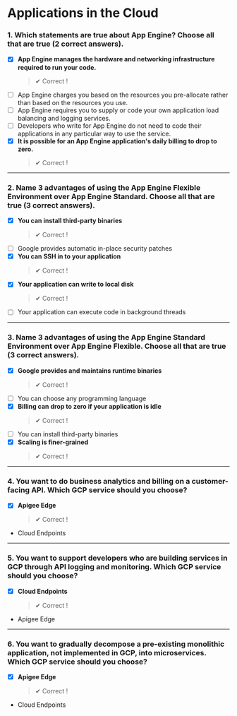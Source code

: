 # Applications in the Cloud

### 1. Which statements are true about App Engine? Choose all that are true (2 correct answers).

- [x] **App Engine manages the hardware and networking infrastructure
      required to run your code.**
  > ✔ Correct !
- [ ] App Engine charges you based on the resources you pre-allocate
      rather than based on the resources you use.
- [ ] App Engine requires you to supply or code your own application
      load balancing and logging services.
- [ ] Developers who write for App Engine do not need to code their
      applications in any particular way to use the service.
- [x] **It is possible for an App Engine application's daily billing to
      drop to zero.**
  > ✔ Correct !

---

### 2. Name 3 advantages of using the App Engine Flexible Environment over App Engine Standard. Choose all that are true (3 correct answers).

- [x] **You can install third-party binaries**
  > ✔ Correct !
- [ ] Google provides automatic in-place security patches
- [x] **You can SSH in to your application**
  > ✔ Correct !
- [x] **Your application can write to local disk**
  > ✔ Correct !
- [ ] Your application can execute code in background threads

---

### 3. Name 3 advantages of using the App Engine Standard Environment over App Engine Flexible. Choose all that are true (3 correct answers).

- [x] **Google provides and maintains runtime binaries**
  > ✔ Correct !
- [ ] You can choose any programming language
- [x] **Billing can drop to zero if your application is idle**
  > ✔ Correct !
- [ ] You can install third-party binaries
- [x] **Scaling is finer-grained**
  > ✔ Correct !

---

### 4. You want to do business analytics and billing on a customer-facing API. Which GCP service should you choose?

- [x] **Apigee Edge**
  > ✔ Correct !
- Cloud Endpoints

---

### 5. You want to support developers who are building services in GCP through API logging and monitoring. Which GCP service should you choose?

- [x] **Cloud Endpoints**
  > ✔ Correct !
- Apigee Edge

---

### 6. You want to gradually decompose a pre-existing monolithic application, not implemented in GCP, into microservices. Which GCP service should you choose?

- [x] **Apigee Edge**
  > ✔ Correct !
- Cloud Endpoints
